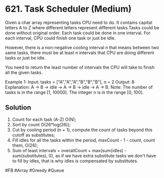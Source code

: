 # 621. Task Scheduler (Medium)

Given a char array representing tasks CPU need to do. It contains capital letters A to Z where different letters represent different tasks.Tasks could be done without original order. Each task could be done in one interval. For each interval, CPU could finish one task or just be idle.

However, there is a non-negative cooling interval n that means between two same tasks, there must be at least n intervals that CPU are doing different tasks or just be idle.

You need to return the least number of intervals the CPU will take to finish all the given tasks.

Example 1:
Input: tasks = ["A","A","A","B","B","B"], n = 2
Output: 8
Explanation: A -> B -> idle -> A -> B -> idle -> A -> B.
Note:
The number of tasks is in the range [1, 10000].
The integer n is in the range [0, 100].

## Solution
1. Count for each task (A-Z) O(N);
2. Sort by count O(26*log(26));
3. Cut by cooling period (n + 1), compute the count of tasks beyond this cutoff as substitutes;
4. Fill idles for all the tasks within the period, maxCount - 1 - count, count them, O(26);
5. Sum of least intervals = overallCount + max(sum(idles) - sum(substitutes), 0), as if we have extra substitute tasks we don't have to fill by idles, that is why idles is compensated by substitutes.

#FB
#Array #Greedy #Queue
